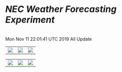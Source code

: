 
# *NEC Weather Forecasting Experiment*
<br>
Mon Nov 11 22:01:41 UTC 2019 All Update
<br>
<table><tr>
<td><img src=https://github.com/Geek-007/display/raw/master/WRF/2019111112/2019111112_t2m.gif border=0></td>
<td><img src=https://github.com/Geek-007/display/blob/master/WRF/2019111112/2019111112_uv10m.gif border=0></td>
<td><img src=https://github.com/Geek-007/display/blob/master/WRF/2019111112/2019111112_rh2m.gif border=0></td>
</tr></table>
<table><tr>
<td><img src=https://github.com/Geek-007/display/blob/master/WRF/2019111112/2019111112_precip.gif border=0></td>
<td><img src=https://github.com/Geek-007/display/blob/master/WRF/2019111112/2019111112_snowfall.gif border=0></td>
<td><img src=https://github.com/Geek-007/display/blob/master/WRF/2019111112/2019111112_snowcover.gif border=0></td>
</tr></table>
<br>


